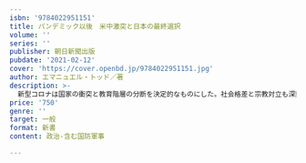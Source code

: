 ```yaml
---
isbn: '9784022951151'
title: パンデミック以後　米中激突と日本の最終選択
volume: ''
series: ''
publisher: 朝日新聞出版
pubdate: '2021-02-12'
cover: 'https://cover.openbd.jp/9784022951151.jpg'
author: エマニュエル・トッド／著
description: >-
  新型コロナは国家の衝突と教育階層の分断を決定的なものにした。社会格差と宗教対立も深刻で、トランプ退場後もグローバルな地殻変動は続く。この近代最大の危機とどう向き合えばよいか。世界と人類の大転換を現代最高の知性が読み解く。
price: '750'
genre: ''
target: 一般
format: 新書
content: 政治-含む国防軍事

---
```

